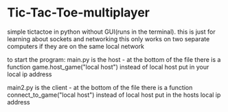# Tic-Tac-Toe-multiplayer
simple tictactoe in python without GUI(runs in the terminal).
this is just for learning about sockets and networking
this only works on two separate computers if they are on the same local network

to start the program:
main.py is the host - at the bottom of the file there is a function game.host_game("local host")
instead of local host put in your local ip address

main2.py is the client - at the bottom of the file there is a function connect_to_game("local host")
instead of local host put in the hosts local ip address
